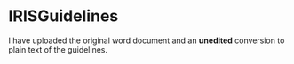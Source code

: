 # IRISGuidelines
I have uploaded the original word document and an **unedited** conversion to plain text of the guidelines.
